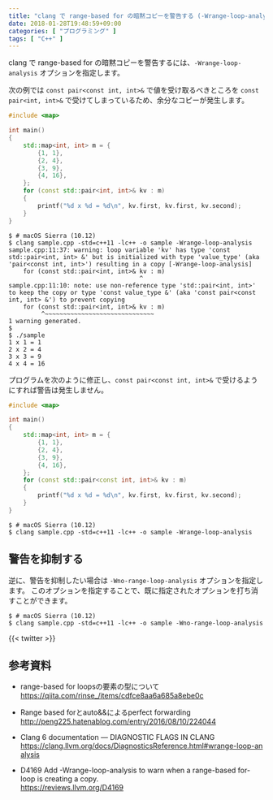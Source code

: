 ```yaml
---
title: "clang で range-based for の暗黙コピーを警告する (-Wrange-loop-analysis)"
date: 2018-01-28T19:48:59+09:00
categories: [ "プログラミング" ]
tags: [ "C++" ]
---
```


clang で range-based for の暗黙コピーを警告するには、```-Wrange-loop-analysis``` オプションを指定します。

次の例では ```const pair<const int, int>&``` で値を受け取るべきところを ```const pair<int, int>&``` で受けてしまっているため、余分なコピーが発生します。

```cpp
#include <map>

int main()
{
    std::map<int, int> m = {
        {1, 1},
        {2, 4},
        {3, 9},
        {4, 16},
    };
    for (const std::pair<int, int>& kv : m)
    {
        printf("%d x %d = %d\n", kv.first, kv.first, kv.second);
    }
}
```

```shell
$ # macOS Sierra (10.12)
$ clang sample.cpp -std=c++11 -lc++ -o sample -Wrange-loop-analysis
sample.cpp:11:37: warning: loop variable 'kv' has type 'const std::pair<int, int> &' but is initialized with type 'value_type' (aka 'pair<const int, int>') resulting in a copy [-Wrange-loop-analysis]
    for (const std::pair<int, int>& kv : m)
                                    ^
sample.cpp:11:10: note: use non-reference type 'std::pair<int, int>' to keep the copy or type 'const value_type &' (aka 'const pair<const int, int> &') to prevent copying
    for (const std::pair<int, int>& kv : m)
         ^~~~~~~~~~~~~~~~~~~~~~~~~~~~~~~
1 warning generated.
$
$ ./sample
1 x 1 = 1
2 x 2 = 4
3 x 3 = 9
4 x 4 = 16
```

プログラムを次のように修正し、```const pair<const int, int>&``` で受けるようにすれば警告は発生しません。

```cpp
#include <map>

int main()
{
    std::map<int, int> m = {
        {1, 1},
        {2, 4},
        {3, 9},
        {4, 16},
    };
    for (const std::pair<const int, int>& kv : m)
    {
        printf("%d x %d = %d\n", kv.first, kv.first, kv.second);
    }
}
```

```shell
$ # macOS Sierra (10.12)
$ clang sample.cpp -std=c++11 -lc++ -o sample -Wrange-loop-analysis
```

## 警告を抑制する

逆に、警告を抑制したい場合は ```-Wno-range-loop-analysis``` オプションを指定します。
このオプションを指定することで、既に指定されたオプションを打ち消すことができます。

```shell
$ # macOS Sierra (10.12)
$ clang sample.cpp -std=c++11 -lc++ -o sample -Wno-range-loop-analysis
```

{{< twitter >}}

## 参考資料
- range-based for loopsの要素の型について<br />
  <span style="word-break: break-all;">
  https://qiita.com/rinse_/items/cdfce8aa6a685a8ebe0c
  </span>

- Range based forとauto&&によるperfect forwarding<br />
  <span style="word-break: break-all;">
  http://peng225.hatenablog.com/entry/2016/08/10/224044
  </span>

- Clang 6 documentation &mdash; DIAGNOSTIC FLAGS IN CLANG<br />
  <span style="word-break: break-all;">
  https://clang.llvm.org/docs/DiagnosticsReference.html#wrange-loop-analysis
  </span>

- D4169 Add -Wrange-loop-analysis to warn when a range-based for-loop is creating a copy.<br />
  <span style="word-break: break-all;">
  https://reviews.llvm.org/D4169
  </span>
